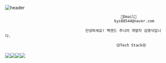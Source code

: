 ![header](https://capsule-render.vercel.app/api?type=soft&color=auto&text=welcome!)



                                                        📧Email📧
                                                     kys88544@naver.com
                                                     
                                        안녕하세요! 백엔드 주니어 개발자 김영식입니다.
                                      
                                                      🟡Tech Stack🟡
<img src="https://img.shields.io/badge/Java-007396?style=for-the-badge&logo=OpenJDK&logoColor=white"/><img src="https://img.shields.io/badge/Spring-6DB33F?style=for-the-badge&logo=Spring&logoColor=white"><img src="https://img.shields.io/badge/Spring Boot-6DB33F?style=for-the-badge&logo=Spring Boot&logoColor=white"><img src="https://img.shields.io/badge/MySQL-4479A1?style=for-the-badge&logo=MySQL&logoColor=white"/>
